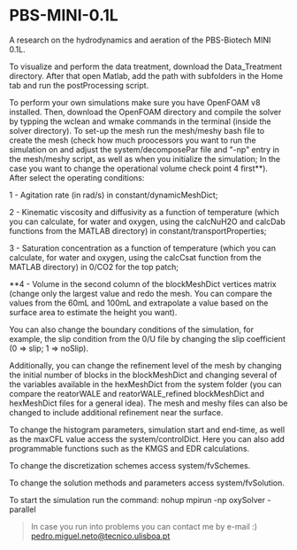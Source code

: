 # PBS-MINI-0.1L
A research on the hydrodynamics and aeration of the PBS-Biotech MINI 0.1L.

To visualize and perform the data treatment, download the Data_Treatment directory. After that open Matlab, add the path with subfolders in the Home tab and run the postProcessing script.

To perform your own simulations make sure you have OpenFOAM v8 installed. Then, download the OpenFOAM directory and compile the solver by typping the wclean and wmake commands in the terminal (inside the solver directory). To set-up the mesh run the mesh/meshy bash file to create the mesh (check how much proocessors you want to run the simulation on and adjust the system/decomposePar file and "-np" entry in the mesh/meshy script, as well as when you initialize the simulation; In the case you want to change the operational volume check point 4 first**). After select the operating conditions:

1 - Agitation rate (in rad/s) in constant/dynamicMeshDict;

2 - Kinematic viscosity and diffusivity as a function of temperature (which you can calculate, for water and oxygen, using the calcNuH2O and calcDab functions from the MATLAB directory) in constant/transportProperties;

3 - Saturation concentration as a function of temperature (which you can calculate, for water and oxygen, using the calcCsat function from the MATLAB directory) in 0/CO2 for the top patch;

**4 - Volume in the second column of the blockMeshDict vertices matrix (change only the largest value and redo the mesh. You can compare the values from the 60mL and 100mL and extrapolate a value based on the surface area to estimate the height you want).

You can also change the boundary conditions of the simulation, for example, the slip condition from the 0/U file by changing the slip coefficient (0 => slip; 1 => noSlip).

Additionally, you can change the refinement level of the mesh by changing the initial number of blocks in the blockMeshDict and changing several of the variables available in the hexMeshDict from the system folder (you can compare the reatorWALE and reatorWALE_refined blockMeshDict and hexMeshDict files for a general idea). The mesh and meshy files can also be changed to include additional refinement near the surface.

To change the histogram parameters, simulation start and end-time, as well as the maxCFL value access the system/controlDict. Here you can also add programmable functions such as the KMGS and EDR calculations.

To change the discretization schemes access system/fvSchemes.

To change the solution methods and parameters access system/fvSolution.

To start the simulation run the command: nohup mpirun -np <Ncpu> oxySolver -parallel

> In case you run into problems you can contact me by e-mail :) pedro.miguel.neto@tecnico.ulisboa.pt
